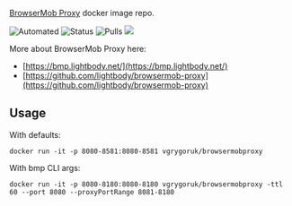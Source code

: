[BrowserMob Proxy](https://hub.docker.com/r/vgrygoruk/browsermob-proxy/) docker image repo.

![Automated](https://img.shields.io/docker/automated/vgrygoruk/browsermob-proxy.svg)
![Status](https://img.shields.io/docker/build/vgrygoruk/browsermob-proxy.svg)
![Pulls](https://img.shields.io/docker/pulls/vgrygoruk/browsermob-proxy.svg)
[![](https://images.microbadger.com/badges/image/vgrygoruk/browsermob-proxy.svg)](https://microbadger.com/images/vgrygoruk/browsermob-proxy)

More about BrowserMob Proxy here:

  - [https://bmp.lightbody.net/](https://bmp.lightbody.net/)
  - [https://github.com/lightbody/browsermob-proxy](https://github.com/lightbody/browsermob-proxy)


## Usage

With defaults: 

```
docker run -it -p 8080-8581:8080-8581 vgrygoruk/browsermobproxy
```

With bmp CLI args:

```
docker run -it -p 8080-8180:8080-8180 vgrygoruk/browsermobproxy -ttl 60 --port 8080 --proxyPortRange 8081-8180
```